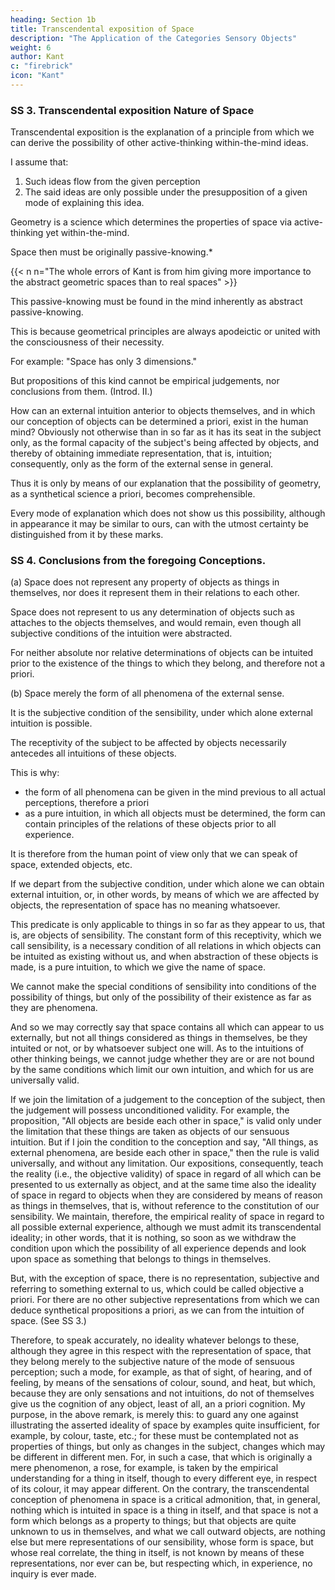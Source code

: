 ```yaml
---
heading: Section 1b
title: Transcendental exposition of Space
description: "The Application of the Categories Sensory Objects"
weight: 6
author: Kant
c: "firebrick"
icon: "Kant"
---
```




### SS 3. Transcendental exposition Nature of Space

 <!-- Exposition of the Conception of Space -->

Transcendental exposition is the explanation of a principle from which we can derive the possibility of other active-thinking within-the-mind ideas.

 <!-- synthetical a priori cognitions.  -->

I assume that:
1. Such ideas flow from the given perception
2. The said ideas are only possible under the presupposition of a given mode of explaining this idea.

Geometry is a science which determines the properties of space via active-thinking yet within-the-mind.

 <!-- synthetically, and yet a priori. What, then, must be our representation of space, in order that such a cognition of it may be possible?  -->

Space then must be originally passive-knowing.*

{{< n n="The whole errors of Kant is from him giving more importance to the abstract geometric spaces than to real spaces" >}}

 <!-- intuition, for from a mere conception, no propositions can be deduced which go out beyond the conception, and yet this happens in geometry. (Introd. V.) But  -->

This passive-knowing must be found in the mind inherently as abstract passive-knowing. 

<!-- a priori, that is, before any perception of objects, consequently must be pure, not empirical, intuition. For -->

This is because geometrical principles are always apodeictic or united with the consciousness of their necessity.

For example: "Space has only 3 dimensions." 

But propositions of this kind cannot be empirical judgements, nor conclusions from them. (Introd. II.)

How can an external intuition anterior to objects themselves, and in which our conception of objects can be determined a priori, exist in the human mind? Obviously not otherwise than in so far as it has its seat in the subject only, as the formal capacity of the subject's being affected by objects, and thereby of obtaining immediate representation, that is, intuition; consequently, only as the form of the external sense in general.

Thus it is only by means of our explanation that the possibility of geometry, as a synthetical science a priori, becomes comprehensible. 

Every mode of explanation which does not show us this possibility, although in appearance it may be similar to ours, can with the utmost certainty be distinguished from it by these marks.



### SS 4. Conclusions from the foregoing Conceptions.

(a) Space does not represent any property of objects as things in themselves, nor does it represent them in their relations to each other.

Space does not represent to us any determination of objects such as attaches to the objects themselves, and would remain, even though all subjective conditions of the intuition were abstracted.

For neither absolute nor relative determinations of objects can be intuited prior to the existence of the things to which they belong, and therefore not a priori.

(b) Space merely the form of all phenomena of the external sense.

It is the subjective condition of the sensibility, under which alone external intuition is possible.

The receptivity of the subject to be affected by objects necessarily antecedes all intuitions of these objects.

This is why:
- the form of all phenomena can be given in the mind previous to all actual perceptions, therefore a priori
- as a pure intuition, in which all objects must be determined, the form can contain principles of the relations of these objects prior to all experience.

It is therefore from the human point of view only that we can speak of space, extended objects, etc. 

If we depart from the subjective condition, under which alone we can obtain external intuition, or, in other words, by means of which we are affected by objects, the representation of space has no meaning whatsoever. 

This predicate is only applicable to things in so far as they appear to us, that is, are objects of sensibility. The constant form of this receptivity, which we call sensibility, is a necessary condition of all relations in which objects can be intuited as existing without us, and when abstraction of these objects is made, is a pure intuition, to which we give the name of space. 

We cannot make the special conditions of sensibility into conditions of the possibility of things, but only of the possibility of their existence as far as they are phenomena. 

And so we may correctly say that space contains all which can appear to us externally, but not all things considered as things in themselves, be they intuited or not, or by whatsoever subject one will. As to the intuitions of other thinking beings, we cannot judge whether they are or are not bound by the same conditions which limit our own intuition, and which for us are universally valid. 

If we join the limitation of a judgement to the conception of the subject, then the judgement will possess unconditioned validity. For example, the proposition, "All objects are beside each other in space," is valid only under the limitation that these things are taken as objects of our sensuous intuition. But if I join the condition to the conception and say, "All things, as external phenomena, are beside each other in space," then the rule is valid universally, and without any limitation. Our expositions, consequently, teach the reality (i.e., the objective validity) of space in regard of all which can be presented to us externally as object, and at the same time also the ideality of space in regard to objects when they are considered by means of reason as things in themselves, that is, without reference to the constitution of our sensibility. We maintain, therefore, the empirical reality of space in regard to all possible external experience, although we must admit its transcendental ideality; in other words, that it is nothing, so soon as we withdraw the condition upon which the possibility of all experience depends and look upon space as something that belongs to things in themselves.

But, with the exception of space, there is no representation, subjective and referring to something external to us, which could be called objective a priori. For there are no other subjective representations from which we can deduce synthetical propositions a priori, as we can from the intuition of space. (See SS 3.)

Therefore, to speak accurately, no ideality whatever belongs to these, although they agree in this respect with the representation of space, that they belong merely to the subjective nature of the mode of sensuous perception; such a mode, for example, as that of sight, of hearing, and of feeling, by means of the sensations of colour, sound, and heat, but which, because they are only sensations and not intuitions, do not of themselves give us the cognition of any object, least of all, an a priori cognition. My purpose, in the above remark, is merely this: to guard any one against illustrating the asserted ideality of space by examples quite insufficient, for example, by colour, taste, etc.; for these must be contemplated not as properties of things, but only as changes in the subject, changes which may be different in different men. For, in such a case, that which is originally a mere phenomenon, a rose, for example, is taken by the empirical understanding for a thing in itself, though to every different eye, in respect of its colour, it may appear different. On the contrary, the transcendental conception of phenomena in space is a critical admonition, that, in general, nothing which is intuited in space is a thing in itself, and that space is not a form which belongs as a property to things; but that objects are quite unknown to us in themselves, and what we call outward objects, are nothing else but mere representations of our sensibility, whose form is space, but whose real correlate, the thing in itself, is not known by means of these representations, nor ever can be, but respecting which, in experience, no inquiry is ever made.

